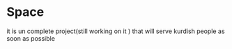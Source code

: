 # Space
it is un complete project(still working on it ) that will serve kurdish people as soon as possible 
